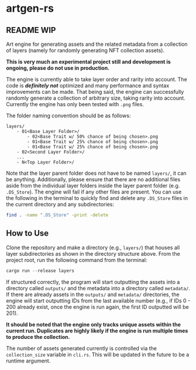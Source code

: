 # artgen-rs

## README WIP

Art engine for generating assets and the related metadata from a collection of layers (namely for randomly generating NFT collection assets).

**This is very much an experimental project still and development is ongoing, please do not use in production.**

The engine is currently able to take layer order and rarity into account. The code is **_definitely not_** optimized and many performance and syntax improvements can be made. That being said, the engine can successfully randomly generate a collection of arbitrary size, taking rarity into account. Currently the engine has only been tested with `.png` files.

The folder naming convention should be as follows:

```
layers/
    - 01<Base Layer Folder>/
        - 02<Base Trait w/ 50% chance of being chosen>.png
        - 01<Base Trait w/ 25% chance of being chosen>.png
        - 01<Base Trait w/ 25% chance of being chosen>.png
    - 02<Second Layer Folder>/
    ...
    - N<Top Layer Folder>/
```

Note that the layer parent folder does not have to be named `layers/`, it can be anything. Additionally, please ensure that there are no additional files aside from the individual layer folders inside the layer parent folder (e.g. `.DS_Store`). The engine will fail if any other files are present. You can use the following in the terminal to quickly find and delete any `.DS_Store` files in the current directory and any subdirectories:

```bash
find . -name ".DS_Store" -print -delete
```

## How to Use

Clone the repository and make a directory (e.g., `layers/`) that houses all layer subdirectories as shown in the directory structure above. From the project root, run the following command from the terminal:

```rust
cargo run --release layers
```

If structured correctly, the program will start outputting the assets into a directory called `outputs/` and the metadata into a directory called `metadata/`. If there are already assets in the `outputs/` and `metadata/` directories, the engine will start outputting IDs from the last available number (e.g., if IDs 0 - 200 already exist, once the engine is run again, the first ID outputted will be 201).

**It should be noted that the engine only tracks unique assets within the current run. Duplicates are highly likely if the engine is run multiple times to produce the collection.**

The number of assets generated currently is controlled via the `collection_size` variable in `cli.rs`. This will be updated in the future to be a runtime argument.
